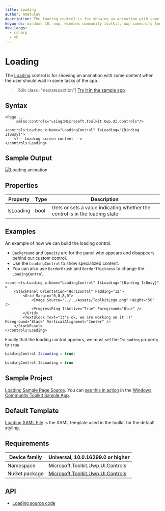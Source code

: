 ```yaml
---
title: Loading
author: nmetulev
description: The loading control is for showing an animation with some content when the user should wait in some tasks of the app.
keywords: windows 10, uwp, windows community toolkit, uwp community toolkit, uwp toolkit, Loading, XAML Control , xaml
dev_langs:
  - csharp
  - vb
---
```


# Loading

The [Loading](/dotnet/api/microsoft.toolkit.uwp.ui.controls.loading) control is for showing an animation with some content when the user should wait in some tasks of the app.

> [!div class="nextstepaction"]
> [Try it in the sample app](uwpct://Controls?sample=Loading)

## Syntax

```xaml
<Page ...
     xmlns:controls="using:Microsoft.Toolkit.Uwp.UI.Controls"/>

<controls:Loading x:Name="LoadingControl" IsLoading="{Binding IsBusy}">
    <!-- Loading screen content -->
</controls:Loading>
```

## Sample Output

![Loading animation](../resources/images/Controls/LoadingXamlControl.gif)

## Properties

| Property | Type | Description |
| -- | -- | -- |
| IsLoading | bool | Gets or sets a value indicating whether the control is in the loading state |

## Examples

An example of how we can build the loading control.

- `Background` and `Opacity` are for the panel who appears and disappears behind our custom control.
- Use the `LoadingControl` to show specialized content.
- You can also use `BorderBrush` and `BorderThickness` to change the `LoadingControl`.

```xaml
<controls:Loading x:Name="LoadingControl" IsLoading="{Binding IsBusy}"  >
    <StackPanel Orientation="Horizontal" Padding="12">
        <Grid Margin="0,0,8,0">
            <Image Source="../../Assets/ToolkitLogo.png" Height="50" />
            <ProgressRing IsActive="True" Foreground="Blue" />
        </Grid>
        <TextBlock Text="It's ok, we are working on it :)" Foreground="Black" VerticalAlignment="Center" />
    </StackPanel>
</controls:Loading>
```

Finally that the loading control appears, we must set the `IsLoading` property to `true`

```csharp
LoadingControl.IsLoading = true;
```

```vb
LoadingControl.IsLoading = true
```

## Sample Project

[Loading Sample Page Source](https://github.com/windows-toolkit/WindowsCommunityToolkit/tree/rel/7.1.0/Microsoft.Toolkit.Uwp.SampleApp/SamplePages/Loading). You can [see this in action](uwpct://Controls?sample=Loading) in the [Windows Community Toolkit Sample App](https://aka.ms/windowstoolkitapp).

## Default Template

[Loading XAML File](https://github.com/CommunityToolkit/WindowsCommunityToolkit/blob/63cbb4a51bdef59083ccfc86bbcba41f966d0027/Microsoft.Toolkit.Uwp.UI.Controls.Core/Loading/Loading.xaml) is the XAML template used in the toolkit for the default styling.

## Requirements

| Device family | Universal, 10.0.16299.0 or higher |
| -- | -- |
| Namespace | Microsoft.Toolkit.Uwp.UI.Controls |
| NuGet package | [Microsoft.Toolkit.Uwp.UI.Controls](https://www.nuget.org/packages/Microsoft.Toolkit.Uwp.UI.Controls/) |

## API

- [Loading source code](https://github.com/windows-toolkit/WindowsCommunityToolkit/tree/rel/7.1.0/Microsoft.Toolkit.Uwp.UI.Controls.Core/Loading)
